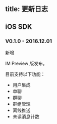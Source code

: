 
title: 更新日志
---

## iOS SDK

### V0.1.0 - 2016.12.01

<span class="changelog add">新增</span>

IM Preview 版发布。

目前支持以下功能：

- 用户集成
- 单聊
- 群聊
- 群组管理
- 离线推送
- 未读消息计数





